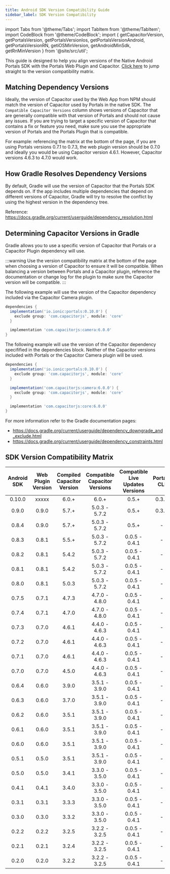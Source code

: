 ```yaml
---
title: Android SDK Version Compatibility Guide
sidebar_label: SDK Version Compatibility
---
```


import Tabs from '@theme/Tabs';
import TabItem from '@theme/TabItem';
import CodeBlock from '@theme/CodeBlock';
import { getCapacitorVersion, getPortalsVersion, getPortalsVersionIos, getPortalsVersionAndroid, getPortalsVersionRN, getiOSMinVersion, getAndroidMinSdk, getRnMinVersion } from '@site/src/util';

This guide is designed to help you align versions of the Native Android Portals SDK with the Portals Web Plugin and Capacitor. [Click here](./version-matrix#sdk-version-compatibility-matrix) to jump straight to the version compatibility matrix.

## Matching Dependency Versions

Ideally, the version of Capacitor used by the Web App from NPM should match the version of Capacitor used by Portals in the native SDK. The `Compatible Capacitor Versions` column shows versions of Capacitor that are generally compatible with that version of Portals and should not cause any issues. If you are trying to target a specific version of Capacitor that contains a fix or feature you need, make sure you use the appropriate version of Portals and the Portals Plugin that is compatible.

For example: referencing the matrix at the bottom of the page, if you are using Portals versions 0.7.1 to 0.7.3, the web plugin version should be 0.7.0 and ideally you would be using Capacitor version 4.6.1. However, Capacitor versions 4.6.3 to 4.7.0 would work.

## How Gradle Resolves Dependency Versions

By default, Gradle will use the version of Capacitor that the Portals SDK depends on. If the app includes multiple dependencies that depend on different versions of Capacitor, Gradle will try to resolve the conflict by using the highest version in the dependency tree. 

Reference: https://docs.gradle.org/current/userguide/dependency_resolution.html

## Determining Capacitor Versions in Gradle

Gradle allows you to use a specific version of Capacitor that Portals or a Capacitor Plugin dependency will use.

:::warning
Use the version compatibility matrix at the bottom of the page when choosing a version of Capacitor to ensure it will be compatible. When balancing a version between Portals and a Capacitor plugin, reference the documentation or change log for the plugin to make sure the Capacitor version will be compatible.
:::

The following example will use the version of the Capacitor dependency included via the Capacitor Camera plugin.

```groovy
dependencies {
  implementation('io.ionic:portals:0.10.0') {
    exclude group: 'com.capacitorjs', module: 'core'
  }

  implementation 'com.capacitorjs:camera:6.0.0'
}
```

The following example will use the version of the Capacitor dependency specifified in the dependencies block. Neither of the Capacitor versions included with Portals or the Capacitor Camera plugin will be used.

```groovy
dependencies {
  implementation('io.ionic:portals:0.10.0') {
    exclude group: 'com.capacitorjs', module: 'core'
  }

  implementation('com.capacitorjs:camera:6.0.0') {
    exclude group: 'com.capacitorjs', module: 'core'
  }

  implementation 'com.capacitorjs:core:6.0.0'
}
```

For more information refer to the Gradle documentation pages:
- https://docs.gradle.org/current/userguide/dependency_downgrade_and_exclude.html
- https://docs.gradle.org/current/userguide/dependency_constraints.html

## SDK Version Compatibility Matrix

| Android SDK | Web Plugin Version | Compiled Capacitor Version | Compatible Capacitor Versions | Compatible Live Updates Versions | Portals CLI |
| :----:      | :----:             | :----:                     | :----:                        | :----:                           | :----:      |
| 0.10.0      | xxxxx              | 6.0.+                      | 6.0.+                         | 0.5.+                            | 0.3.0       |
| 0.9.0       | 0.9.0              | 5.7.+                      | 5.0.3 - 5.7.2                 | 0.5.+                            | 0.3.0       |
| 0.8.4       | 0.9.0              | 5.7.+                      | 5.0.3 - 5.7.2                 | 0.5.+                            | -           |
| 0.8.3       | 0.8.1              | 5.5.+                      | 5.0.3 - 5.7.2                 | 0.0.5 - 0.4.1                    | -           |
| 0.8.2       | 0.8.1              | 5.4.2                      | 5.0.3 - 5.7.2                 | 0.0.5 - 0.4.1                    | -           |
| 0.8.1       | 0.8.1              | 5.4.2                      | 5.0.3 - 5.7.2                 | 0.0.5 - 0.4.1                    | -           |
| 0.8.0       | 0.8.1              | 5.0.3                      | 5.0.3 - 5.7.2                 | 0.0.5 - 0.4.1                    | -           |
| 0.7.5       | 0.7.1              | 4.7.3                      | 4.7.0 - 4.8.0                 | 0.0.5 - 0.4.1                    | -           |
| 0.7.4       | 0.7.1              | 4.7.0                      | 4.7.0 - 4.8.0                 | 0.0.5 - 0.4.1                    | -           |
| 0.7.3       | 0.7.0              | 4.6.1                      | 4.4.0 - 4.6.3                 | 0.0.5 - 0.4.1                    | -           |
| 0.7.2       | 0.7.0              | 4.6.1                      | 4.4.0 - 4.6.3                 | 0.0.5 - 0.4.1                    | -           |
| 0.7.1       | 0.7.0              | 4.6.1                      | 4.4.0 - 4.6.3                 | 0.0.5 - 0.4.1                    | -           |
| 0.7.0       | 0.7.0              | 4.5.0                      | 4.4.0 - 4.6.3                 | 0.0.5 - 0.4.1                    | -           |
| 0.6.4       | 0.6.0              | 3.9.0                      | 3.5.1 - 3.9.0                 | 0.0.5 - 0.4.1                    | -           |
| 0.6.3       | 0.6.0              | 3.7.0                      | 3.5.1 - 3.9.0                 | 0.0.5 - 0.4.1                    | -           |
| 0.6.2       | 0.6.0              | 3.5.1                      | 3.5.1 - 3.9.0                 | 0.0.5 - 0.4.1                    | -           |
| 0.6.1       | 0.6.0              | 3.5.1                      | 3.5.1 - 3.9.0                 | 0.0.5 - 0.4.1                    | -           |
| 0.6.0       | 0.6.0              | 3.5.1                      | 3.5.1 - 3.9.0                 | 0.0.5 - 0.4.1                    | -           |
| 0.5.1       | 0.5.0              | 3.5.1                      | 3.5.1 - 3.9.0                 | 0.0.5 - 0.4.1                    | -           |
| 0.5.0       | 0.5.0              | 3.4.1                      | 3.3.0 - 3.5.0                 | 0.0.5 - 0.4.1                    | -           |
| 0.4.1       | 0.4.1              | 3.4.0                      | 3.3.0 - 3.5.0                 | 0.0.5 - 0.4.1                    | -           |
| 0.3.1       | 0.3.1              | 3.3.3                      | 3.3.0 - 3.5.0                 | 0.0.5 - 0.4.1                    | -           |
| 0.3.0       | 0.3.0              | 3.3.2                      | 3.3.0 - 3.5.0                 | 0.0.5 - 0.4.1                    | -           |
| 0.2.2       | 0.2.2              | 3.2.5                      | 3.2.2 - 3.2.5                 | 0.0.5 - 0.4.1                    | -           |
| 0.2.1       | 0.2.1              | 3.2.4                      | 3.2.2 - 3.2.5                 | 0.0.5 - 0.4.1                    | -           |
| 0.2.0       | 0.2.0              | 3.2.2                      | 3.2.2 - 3.2.5                 | 0.0.5 - 0.4.1                    | -           |